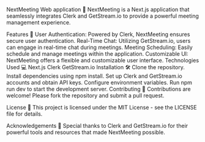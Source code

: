 NextMeeting Web application 📅
NextMeeting is a Next.js application that seamlessly integrates Clerk and GetStream.io to provide a powerful meeting management experience.

Features 🚀
User Authentication: Powered by Clerk, NextMeeting ensures secure user authentication.
Real-Time Chat: Utilizing GetStream.io, users can engage in real-time chat during meetings.
Meeting Scheduling: Easily schedule and manage meetings within the application.
Customizable UI: NextMeeting offers a flexible and customizable user interface.
Technologies Used 💻
Next.js
Clerk
GetStream.io
Installation 🛠️
Clone the repository.
Install dependencies using npm install.
Set up Clerk and GetStream.io accounts and obtain API keys.
Configure environment variables.
Run npm run dev to start the development server.
Contributing 🤝
Contributions are welcome! Please fork the repository and submit a pull request.

License 📝
This project is licensed under the MIT License - see the LICENSE file for details.

Acknowledgements 🙏
Special thanks to Clerk and GetStream.io for their powerful tools and resources that made NextMeeting possible.
